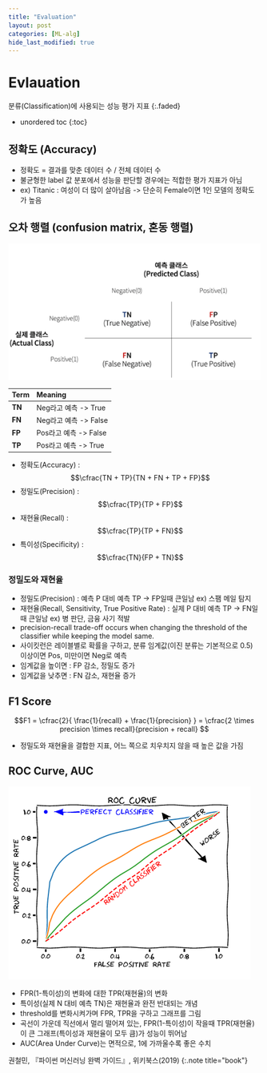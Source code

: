 ```yaml
---
title: "Evaluation"
layout: post
categories: [ML-alg]
hide_last_modified: true
---
```


# Evlauation

분류(Classification)에 사용되는 성능 평가 지표
{:.faded}

- unordered toc
{:toc}

## 정확도 (Accuracy)

- 정확도 = 결과를 맞춘 데이터 수 / 전체 데이터 수
- 불균형한 label 값 분포에서 성능을 판단할 경우에는 적합한 평가 지표가 아님
- ex) Titanic : 여성이 더 많이 살아남음 -> 단순히 Female이면 1인 모델의 정확도가 높음

## 오차 행렬 (confusion matrix, 혼동 행렬)

![](/assets/img/post/ml-alg/6a6c4f48.png)


| Term | Meaning |
| :------ | :------------- |
| **TN**  | Neg라고 예측 -> True |
| **FN**  | Neg라고 예측 -> False |
| **FP**  | Pos라고 예측 -> False |
| **TP**  | Pos라고 예측 -> True |


- 정확도(Accuracy) : $$\cfrac{TN + TP}{TN + FN + TP + FP}$$
- 정밀도(Precision) : $$\cfrac{TP}{TP + FP}$$
- 재현율(Recall) : $$\cfrac{TP}{TP + FN}$$
- 특이성(Specificity) : $$\cfrac{TN}{FP + TN}$$

### 정밀도와 재현율

- 정밀도(Precision) : 예측 P 대비 예측 TP -> FP일때 큰일남 ex) 스팸 메일 탐지
- 재현율(Recall, Sensitivity, True Positive Rate) : 실제 P 대비 예측 TP -> FN일때 큰일남 ex) 병 판단, 금융 사기 적발
- precision-recall trade-off occurs when changing the threshold of the classifier while keeping the model same.
- 사이킷런은 레이블별로 확률을 구하고, 분류 임계값(이진 분류는 기본적으로 0.5) 이상이면 Pos, 미만이면 Neg로 예측
- 임계값을 높이면 : FP 감소, 정밀도 증가
- 임계값을 낮추면 : FN 감소, 재현율 증가


## F1 Score

$$F1 = \cfrac{2}{ \frac{1}{recall} + \frac{1}{precision} } =  \cfrac{2  \times precision \times recall}{precision + recall} $$

- 정밀도와 재현율을 결합한 지표, 어느 쪽으로 치우치지 않을 때 높은 값을 가짐

## ROC Curve, AUC

![](/assets/img/post/ml-alg/5e972f7a.png)

- FPR(1-특이성)의 변화에 대한 TPR(재현율)의 변화
- 특이성(실제 N 대비 예측 TN)은 재현율과 완전 반대되는 개념
- threshold를 변화시켜가며 FPR, TPR을 구하고 그래프를 그림
- 곡선이 가운데 직선에서 멀리 떨어져 있는, FPR(1-특이성)이 작을때 TPR(재현율)이 큰 그래프(특이성과 재현율이 모두 큼)가 성능이 뛰어남
- AUC(Area Under Curve)는 면적으로, 1에 가까울수록 좋은 수치


권철민, 『파이썬 머신러닝 완벽 가이드』, 위키북스(2019)
{:.note title="book"}
